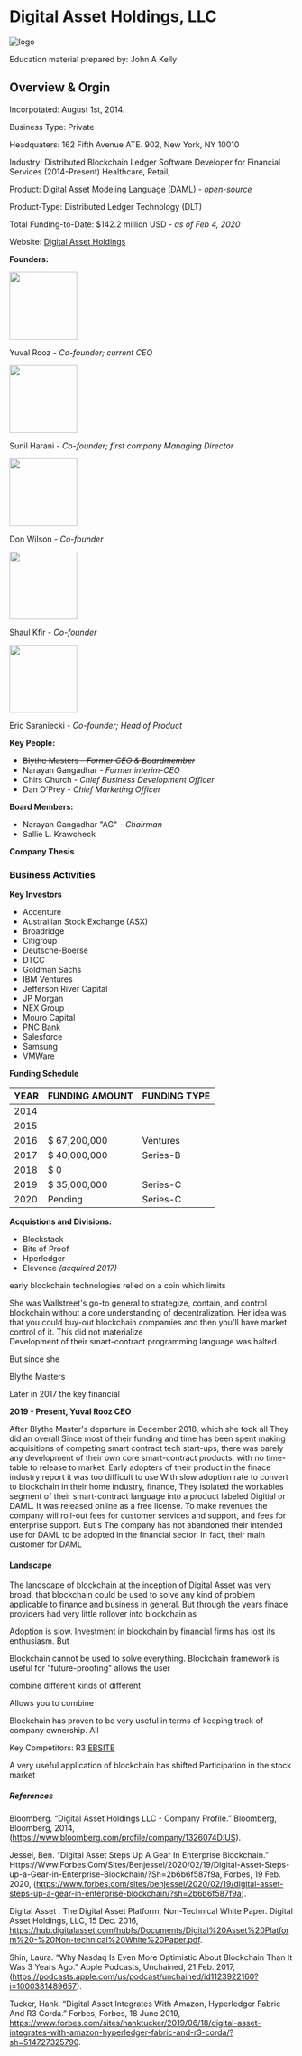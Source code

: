 # **Digital Asset Holdings, LLC** 

![logo](https://cdn.contactcenterworld.com/images/company/digital-asset-holdings-llc-600px-logo.png) 

Education material prepared by: John  A Kelly

## Overview & Orgin

Incorpotated: August 1st, 2014.

Business Type: Private

Headquaters: 162 Fifth Avenue ATE. 902, New York, NY 10010

Industry: Distributed Blockchain Ledger Software Developer for Financial Services (2014-Present) Healthcare, Retail, 

Product: Digital Asset Modeling Language (DAML) - *open-source*

Product-Type: Distributed Ledger Technology (DLT)

Total Funding-to-Date: $142.2 million USD - *as of Feb 4, 2020*

Website: [Digital Asset Holdings](www.digitalasset.com)

**Founders:**

<img src="https://www.sramanamitra.com/wp-content/uploads/2020/09/yuval.jpeg" width ="120" height="120">

Yuval Rooz - *Co-founder; current CEO* 

<img src="https://res-4.cloudinary.com/crunchbase-production/image/upload/c_thumb,h_256,w_256,f_auto,g_faces,z_0.7,q_auto:eco/v1485227107/sgotoybudaymlouprf21.jpg" width ="120" height="120">

Sunil Harani - *Co-founder; first company Managing Director*

<img src="https://bfi.uchicago.edu/wp-content/uploads/2018/07/Photo-Wilson-Don-328x328.jpg" width ="120" height ="120">

Don Wilson - *Co-founder*

<img src="https://worldtradesymposium.com/wp-content/uploads/2019/10/Shaul-Kfir-photo.jpg" width ="120" height ="120">

Shaul Kfir - *Co-founder*

<img src="https://101blockchains.com/wp-content/uploads/2020/07/eric.png" width ="120" height ="120">

Eric Saraniecki - *Co-founder; Head of Product*

**Key People:**

* ~~Blythe Masters - *Former CEO & Boardmember*~~
* Narayan Gangadhar - *Former interim-CEO* 
* Chirs Church - *Chief Business Development Officer*
* Dan O'Prey - *Chief Marketing Officer*

**Board Members:**

* Narayan Gangadhar "AG" - *Chairman* 
* Sallie L. Krawcheck

**Company Thesis** 

### Business Activities

**Key Investors**

* Accenture
* Austrailian Stock Exchange (ASX)
* Broadridge
* Citigroup
* Deutsche-Boerse
* DTCC
* Goldman Sachs
* IBM Ventures
* Jefferson River Capital 
* JP Morgan
* NEX Group
* Mouro Capital
* PNC Bank
* Salesforce
* Samsung 
* VMWare

**Funding Schedule**

YEAR|FUNDING AMOUNT|FUNDING TYPE|
----|--------------|------------|
2014|              |            |
2015|              |            |
2016|$ 67,200,000  |  Ventures  |  
2017|$ 40,000,000  |  Series-B  |
2018|$          0  |            |
2019|$ 35,000,000  |  Series-C  | 
2020|     Pending  |  Series-C  | 

**Acquistions and Divisions:**
* Blockstack 
* Bits of Proof
* Hperledger 
* Elevence *(acquired 2017)*




early blockchain technologies relied on a coin which limits 

She was Wallstreet's go-to general to strategize, contain, and control blockchain without a core understanding of decentralization. Her idea was that you could buy-out blockchain compamies and then you'll have market control of it. This did not materialize  
Development of their smart-contract programming language was halted. 

But since she 

Blythe Masters 

Later in 2017 the key financial 

**2019 - Present, Yuval Rooz CEO**

After Blythe Master's departure in December 2018, which she took all
They did an overall 
Since most of their funding and time has been spent making acquisitions of competing smart contract tech start-ups, there was barely any development of their own core smart-contract products, with no time-table to release to market. Early adopters of their product in the finace industry report it was too difficult to use 
With slow adoption rate to convert to blockchain in their home industry, finance, 
They isolated the workables segment of their smart-contract language into a product labeled Digitial  or DAML. It was released online as a free license. To make revenues the company will roll-out fees for customer services and support, and fees for enterprise support. But s
The company has not abandoned their intended use for DAML to be adopted in the financial sector. In fact, their main customer for DAML 


#### Landscape

The landscape of blockchain at the inception of Digital Asset was very broad, that blockchain could be used to solve any kind of problem applicable to finance and business in general. But through the years finace providers had very little rollover into blockchain as 

Adoption is slow. Investment in blockchain by financial firms has lost its enthusiasm. But 

Blockchain cannot be used to solve everything. Blockchain framework is useful for "future-proofing" allows the user 

combine different kinds of different 

Allows you to combine 


Blockchain has proven to be very useful in terms of keeping track of company ownership. All 


Key Competitors:
R3  [EBSITE](https://www.r3.com/)


A very useful application of blockchain has shifted 
Participation in the stock market 

##### References

Bloomberg. “Digital Asset Holdings LLC - Company Profile.” Bloomberg, Bloomberg, 2014, (https://www.bloomberg.com/profile/company/1326074D:US).

Jessel, Ben. “Digital Asset Steps Up A Gear In Enterprise Blockchain.” Https://Www.Forbes.Com/Sites/Benjessel/2020/02/19/Digital-Asset-Steps-up-a-Gear-in-Enterprise-Blockchain/?Sh=2b6b6f587f9a, Forbes, 19 Feb. 2020, (https://www.forbes.com/sites/benjessel/2020/02/19/digital-asset-steps-up-a-gear-in-enterprise-blockchain/?sh=2b6b6f587f9a).

Digital Asset . The Digital Asset Platform, Non-Technical White Paper. Digital Asset Holdings, LLC, 15 Dec. 2016, https://hub.digitalasset.com/hubfs/Documents/Digital%20Asset%20Platform%20-%20Non-technical%20White%20Paper.pdf.

Shin, Laura. “Why Nasdaq Is Even More Optimistic About Blockchain Than It Was 3 Years Ago.” Apple Podcasts, Unchained, 21 Feb. 2017, (https://podcasts.apple.com/us/podcast/unchained/id1123922160?i=1000381489657).

Tucker, Hank. “Digital Asset Integrates With Amazon, Hyperledger Fabric And R3 Corda.” Forbes, Forbes, 18 June 2019, https://www.forbes.com/sites/hanktucker/2019/06/18/digital-asset-integrates-with-amazon-hyperledger-fabric-and-r3-corda/?sh=514727325790.